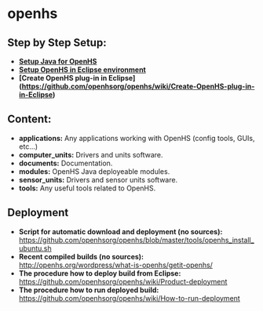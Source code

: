 # openhs

## Step by Step Setup:
* **[Setup Java for OpenHS](https://github.com/openhsorg/openhs/wiki/Setup-Java-for-OpenHS)**
* **[Setup OpenHS in Eclipse environment](https://github.com/openhsorg/openhs/wiki/Setup-OpenHS-in-Eclipse-environment)**
* **[Create OpenHS plug-in in Eclipse] (https://github.com/openhsorg/openhs/wiki/Create-OpenHS-plug-in-in-Eclipse)**

## Content:
* **applications:** Any applications working with OpenHS (config tools, GUIs, etc...)
* **computer_units:** Drivers and units software.
* **documents:** Documentation.
* **modules:** OpenHS Java deployeable modules.
* **sensor_units:** Drivers and sensor units software.
* **tools:** Any useful tools related to OpenHS.

## Deployment
* **Script for automatic download and deployment (no sources):**
   https://github.com/openhsorg/openhs/blob/master/tools/openhs_install_ubuntu.sh 
* **Recent compiled builds (no sources):**
   http://openhs.org/wordpress/what-is-openhs/getit-openhs/
* **The procedure how to deploy build from Eclipse:**
   https://github.com/openhsorg/openhs/wiki/Product-deployment
* **The procedure how to run deployed build:**
   https://github.com/openhsorg/openhs/wiki/How-to-run-deployment




